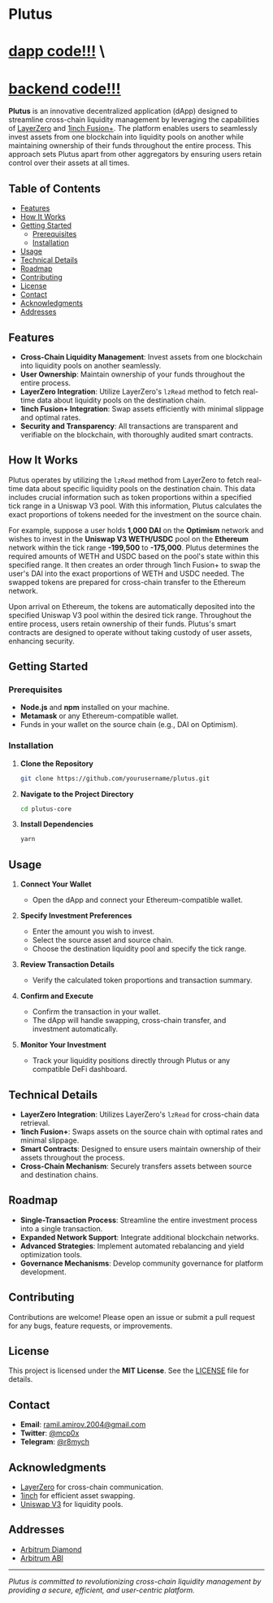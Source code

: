 # Plutus

# [dapp code!!!](https://github.com/plutus-cash/plutus-app) \
# [backend code!!!](https://github.com/plutus-cash/plutus-backend)

**Plutus** is an innovative decentralized application (dApp) designed to streamline cross-chain liquidity management by leveraging the capabilities of [LayerZero](https://layerzero.network/) and [1inch Fusion+](https://1inch.io/). The platform enables users to seamlessly invest assets from one blockchain into liquidity pools on another while maintaining ownership of their funds throughout the entire process. This approach sets Plutus apart from other aggregators by ensuring users retain control over their assets at all times.

## Table of Contents

- [Features](#features)
- [How It Works](#how-it-works)
- [Getting Started](#getting-started)
  - [Prerequisites](#prerequisites)
  - [Installation](#installation)
- [Usage](#usage)
- [Technical Details](#technical-details)
- [Roadmap](#roadmap)
- [Contributing](#contributing)
- [License](#license)
- [Contact](#contact)
- [Acknowledgments](#acknowledgments)
- [Addresses](#addresses)

## Features

- **Cross-Chain Liquidity Management**: Invest assets from one blockchain into liquidity pools on another seamlessly.
- **User Ownership**: Maintain ownership of your funds throughout the entire process.
- **LayerZero Integration**: Utilize LayerZero's `lzRead` method to fetch real-time data about liquidity pools on the destination chain.
- **1inch Fusion+ Integration**: Swap assets efficiently with minimal slippage and optimal rates.
- **Security and Transparency**: All transactions are transparent and verifiable on the blockchain, with thoroughly audited smart contracts.

## How It Works

Plutus operates by utilizing the `lzRead` method from LayerZero to fetch real-time data about specific liquidity pools on the destination chain. This data includes crucial information such as token proportions within a specified tick range in a Uniswap V3 pool. With this information, Plutus calculates the exact proportions of tokens needed for the investment on the source chain.

For example, suppose a user holds **1,000 DAI** on the **Optimism** network and wishes to invest in the **Uniswap V3 WETH/USDC** pool on the **Ethereum** network within the tick range **-199,500** to **-175,000**. Plutus determines the required amounts of WETH and USDC based on the pool's state within this specified range. It then creates an order through 1inch Fusion+ to swap the user's DAI into the exact proportions of WETH and USDC needed. The swapped tokens are prepared for cross-chain transfer to the Ethereum network.

Upon arrival on Ethereum, the tokens are automatically deposited into the specified Uniswap V3 pool within the desired tick range. Throughout the entire process, users retain ownership of their funds. Plutus's smart contracts are designed to operate without taking custody of user assets, enhancing security.

## Getting Started

### Prerequisites

- **Node.js** and **npm** installed on your machine.
- **Metamask** or any Ethereum-compatible wallet.
- Funds in your wallet on the source chain (e.g., DAI on Optimism).

### Installation

1. **Clone the Repository**

   ```bash
   git clone https://github.com/yourusername/plutus.git
   ```

2. **Navigate to the Project Directory**

   ```bash
   cd plutus-core
   ```

3. **Install Dependencies**

   ```bash
   yarn
   ```

## Usage

1. **Connect Your Wallet**

   - Open the dApp and connect your Ethereum-compatible wallet.

2. **Specify Investment Preferences**

   - Enter the amount you wish to invest.
   - Select the source asset and source chain.
   - Choose the destination liquidity pool and specify the tick range.

3. **Review Transaction Details**

   - Verify the calculated token proportions and transaction summary.

4. **Confirm and Execute**

   - Confirm the transaction in your wallet.
   - The dApp will handle swapping, cross-chain transfer, and investment automatically.

5. **Monitor Your Investment**

   - Track your liquidity positions directly through Plutus or any compatible DeFi dashboard.

## Technical Details

- **LayerZero Integration**: Utilizes LayerZero's `lzRead` for cross-chain data retrieval.
- **1inch Fusion+**: Swaps assets on the source chain with optimal rates and minimal slippage.
- **Smart Contracts**: Designed to ensure users maintain ownership of their assets throughout the process.
- **Cross-Chain Mechanism**: Securely transfers assets between source and destination chains.

## Roadmap

- **Single-Transaction Process**: Streamline the entire investment process into a single transaction.
- **Expanded Network Support**: Integrate additional blockchain networks.
- **Advanced Strategies**: Implement automated rebalancing and yield optimization tools.
- **Governance Mechanisms**: Develop community governance for platform development.

## Contributing

Contributions are welcome! Please open an issue or submit a pull request for any bugs, feature requests, or improvements.

## License

This project is licensed under the **MIT License**. See the [LICENSE](LICENSE) file for details.

## Contact

- **Email**: [ramil.amirov.2004@gmail.com](mailto:ramil.amirov.2004@gmail.com)
- **Twitter**: [@mcp0x](https://x.com/mcp0x)
- **Telegram**: [@r8mych](https://t.me/r8mych)

## Acknowledgments

- [LayerZero](https://layerzero.network/) for cross-chain communication.
- [1inch](https://1inch.io/) for efficient asset swapping.
- [Uniswap V3](https://uniswap.org/) for liquidity pools.

## Addresses

- [Arbitrum Diamond](https://arbiscan.io/address/0x15806163De683Af2CAB832C940C24e5924F7332e)
- [Arbitrum ABI]()

---

*Plutus is committed to revolutionizing cross-chain liquidity management by providing a secure, efficient, and user-centric platform.*